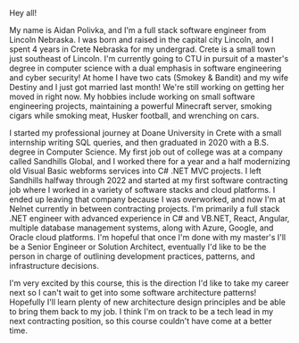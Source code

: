 Hey all!

My name is Aidan Polivka, and I'm a full stack software engineer from
Lincoln Nebraska. I was born and raised in the capital city Lincoln, and
I spent 4 years in Crete Nebraska for my undergrad. Crete is a small
town just southeast of Lincoln. I'm currently going to CTU in pursuit of
a master's degree in computer science with a dual emphasis in software
engineering and cyber security! At home I have two cats (Smokey &
Bandit) and my wife Destiny and I just got married last month! We're
still working on getting her moved in right now. My hobbies include
working on small software engineering projects, maintaining a powerful
Minecraft server, smoking cigars while smoking meat, Husker football,
and wrenching on cars.

I started my professional journey at Doane University in Crete with a
small internship writing SQL queries, and then graduated in 2020 with a
B.S. degree in Computer Science. My first job out of college was at a
company called Sandhills Global, and I worked there for a year and a
half modernizing old Visual Basic webforms services into C# .NET MVC
projects. I left Sandhills halfway through 2022 and started at my first
software contracting job where I worked in a variety of software stacks
and cloud platforms. I ended up leaving that company because I was
overworked, and now I'm at Nelnet currently in between contracting
projects. I'm primarily a full stack .NET engineer with advanced
experience in C# and VB.NET, React, Angular, multiple database
management systems, along with Azure, Google, and Oracle cloud
platforms. I'm hopeful that once I'm done with my master's I'll be a
Senior Engineer or Solution Architect, eventually I'd like to be the
person in charge of outlining development practices, patterns, and
infrastructure decisions.

I'm very excited by this course, this is the direction I'd like to take
my career next so I can't wait to get into some software architecture
patterns! Hopefully I'll learn plenty of new architecture design
principles and be able to bring them back to my job. I think I'm on
track to be a tech lead in my next contracting position, so this course
couldn't have come at a better time.
